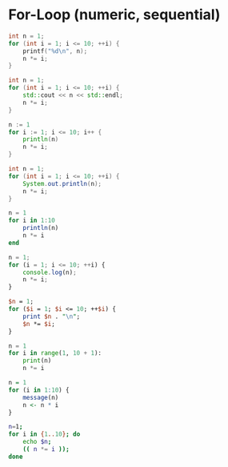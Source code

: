 # For-Loop (numeric, sequential)

```c
int n = 1;
for (int i = 1; i <= 10; ++i) {
    printf("%d\n", n);
    n *= i;
}
```

```cpp
int n = 1;
for (int i = 1; i <= 10; ++i) {
    std::cout << n << std::endl;
    n *= i;
}
```

```go
n := 1
for i := 1; i <= 10; i++ {
    println(n)
    n *= i;
}
```

```java
int n = 1;
for (int i = 1; i <= 10; ++i) {
    System.out.println(n);
    n *= i;
}
```

```julia
n = 1
for i in 1:10
    println(n)
    n *= i
end
```

```js
n = 1;
for (i = 1; i <= 10; ++i) {
    console.log(n);
    n *= i;
}
```

```pl
$n = 1;
for ($i = 1; $i <= 10; ++$i) {
    print $n . "\n";
    $n *= $i;
}
```

```py
n = 1
for i in range(1, 10 + 1):
    print(n)
    n *= i
```

```r
n = 1
for (i in 1:10) {
    message(n)
    n <- n * i
}
```

```sh
n=1;
for i in {1..10}; do
    echo $n;
    (( n *= i ));
done
```
